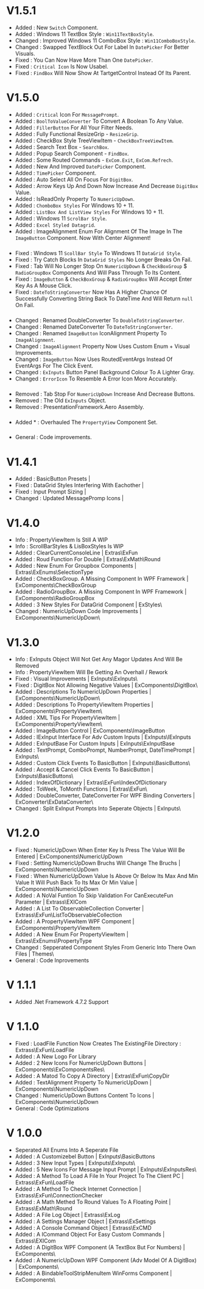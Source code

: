 # V1.5.1
* Added : New `Switch` Component.
* Added : Windows 11 TextBox Style : `Win11TextBoxStyle`.
* Changed : Improved Windows 11 ComboBox Style : `Win11ComboBoxStyle`.
* Changed : Swapped TextBlock Out For Label In `DatePicker` For Better Visuals.
* Fixed : You Can Now Have More Than One `DatePicker`.
* Fixed : `Critical Icon` Is Now Usabel.
* Fixed : `FindBox` Will Now Show At TartgetControl Instead Of Its Parent.

# V1.5.0
* Added : `Critical` Icon For `MessagePrompt`.
* Added : `BoolToValueConverter` To Convert A Boolean To Any Value.
* Added : `FillerButton` For All Your Filter Needs.
* Added : Fully Functional ResizeGrip - `ResizeGrip`.
* Added : CheckBox Style TreeViewItem - `CheckBoxTreeViewItem`.
* Added : Search Text Box - `SearchBox`.
* Added : Popup Search Component - `FindBox`.
* Added : Some Routed Commands - `ExCom.Exit`, `ExCom.Refrech`.
* Added : New And Improved `DatePicker` Component.
* Added : `TimePicker` Component.
* Added : Auto Select All On Focus For `DigitBox`.
* Added : Arrow Keys Up And Down Now Increase And Decrease `DigitBox` Value.
* Added : IsReadOnly Property To `NumericUpDown`.
* Added : `ChomboBox Styles` For Windows 10 + 11.
* Added : `ListBox And ListView Styles` For Windows 10 + 11.
* Added : Windows 11 `ScrolBar Style`.
* Added : `Excel Styled Datagrid`.
* Added : ImageAlignment Enum For Alignment Of The Image In The `ImageButton` Component. Now With Center Alignment!
###
* Fixed : Windows 11 `ScollBar Style` To Windows 11 `DataGrid Style`.
* Fixed : Try Catch Blocks In `DataGrid Styles` No Longer Breaks On Fail.
* Fixed : Tab Will No Longer Stop On `NumericUpDown` & `CheckBoxGroup` $ `RadioGroupBox` Components And Will Pass Through To Its Content.
* Fixed : `ImageButton` & `CheckBoxGroup` & `RadioGroupBox` Will Accept Enter Key As A Mouse Click.
* Fixed : `DateToStringConverter` Now Has A Higher Chance Of Successfully Converting String Back To DateTime And Will Return `null` On Fail.
###
* Changed : Renamed DoubleConverter To `DoubleToStringConverter`.
* Changed : Renamed DateConverter To `DateToStringConverter`.
* Changed : Renamed `ImageButton` IconAlignment Property To `ImageAlignment`.
* Changed : `ImageAlignment` Property Now Uses Custom Enum + Visual Improvements.
* Changed : `ImageButton` Now Uses RoutedEventArgs Instead Of EventArgs For The Click Event.
* Changed : `ExInputs` Button Panel Background Colour To A Lighter Gray.
* Changed : `ErrorIcon` To Resemble A Error Icon More Accurately.
###
* Removed : Tab Stop For `NumericUpDown` Increase And Decrease Buttons.
* Removed : The Old `ExInputs` Object.
* Removed : PresentationFramework.Aero Assembly.
###
* Added \* : Overhauled The `PropertyView` Component Set.
###
* General : Code improvements.

# V1.4.1
* Added : BasicButton Presets |
* Fixed : DataGrid Styles Interfering With Eachother |
* Fixed : Input Prompt Sizing |
* Changed : Updated MessagePromp Icons |

# V1.4.0
* Info : PropertyViewItem Is Still A WIP
* Info : ScrollBarStyles & LisBoxStyles Is WIP
* Added : ClearCurrentConsoleLine | Extras\ExFun
* Added : Roud Function For Double | Extras\ExMath\Round
* Added : New Enum For Groupbox Components | Extras\ExEnums\SelectionType
* Added : CheckBoxGroup. A Missing Component In WPF Framework | ExComponents\CheckBoxGroup
* Added : RadioGroupBox. A Missing Component In WPF Framework | ExComponents\RadioGroupBox
* Added : 3 New Styles For DataGrid Component | ExStyles\
* Changed : NumericUpDown Code Improvements | ExComponents\NumericUpDown\

# V1.3.0
* Info : ExInputs Object Will Not Get Any Magor Updates And Will Be Removed
* Info : PropertyViewItem Will Be Getting An Overhall / Rework
* Fixed : Visual Improvements | ExInputs\ExInputs\
* Fixed : DigitBox Not Allowing Negative Values | ExComponents\DigitBox\
* Added : Descriptions To NumericUpDown Properties | ExComponents\NumericUpDown\
* Added : Descriptions To PropertyViewItem Properties | ExComponents\PropertyViewItem\
* Added : XML Tips For PropertyViewItem | ExComponents\PropertyViewItem\
* Added : ImageButton Control | ExComponents\ImageButton
* Added : IExInput Interface For Adv Custom Inputs | ExInputs\IExInputs
* Added : ExInputBase For Custom Inputs | ExInputs\ExInputBase
* Added : TextPrompt, ComboPrompt, NumberPrompt, DateTimePrompt | ExInputs\
* Added : Custom Click Events To BasicButton | ExInputs\BasicButtons\
* Added : Accept & Cancel Click Events To BasicButton | ExInputs\BasicButtons\
* Added : IndexOfDictionary | Extras\ExFun\IndexOfDictionary
* Added : ToWeek, ToMonth Functions | Extras\ExFun\
* Added : DoubleConverter, DateConverter For WPF Binding Converters | ExConverter\ExDataConverter\
* Changed : Split ExInput Prompts Into Seperate Objects | ExInputs\

# V1.2.0
* Fixed : NumericUpDown When Enter Key Is Press The Value Will Be Entered | ExComponents\NumericUpDown
* Fixed : Setting NumericUpDown Bruchs Will Change The Bruchs | ExComponents\NumericUpDown
* Fixed : When NumericUpDown Value Is Above Or Below Its Max And Min Value It Will Push Back To Its Max Or Min Value | ExComponents\NumericUpDown
* Added : A NoVal Funtion To Skip Validation For CanExecuteFun Parameter | Extrass\EXICom
* Added : A List To ObservableCollection Converter | Extrass\ExFun\ListToObservableCollection
* Added : A PropertyViewItem WPF Component | ExComponents\PropertyViewItem
* Added : A New Enum For PropertyViewItem | Extras\ExEnums\PropertyType
* Changed : Sepperated Component Styles From Generic Into There Own Files | Themes\
* General : Code Inprovements

# V 1.1.1
* Added .Net Framework 4.7.2 Support

# V 1.1.0
* Fixed : LoadFile Function Now Creates The ExistingFile Directory : Extrass\ExFun\LoadFile
* Added : A New Logo For Library
* Added : 2 New Icons For NumericUpDown Buttons | ExComponents\ExComponentsRes\
* Added : A Matod To Copy A Directory | Extras\ExFun\CopyDir
* Added : TextAlignment Property To NumericUpDown | ExComponents\NumericUpDown
* Changed : NumericUpDown Buttons Content To Icons | ExComponents\NumericUpDown
* General : Code Optimizations

# V 1.0.0
* Seperated All Enums Into A Seperate File
* Added : A Customizebel Button | ExInputs\BasicButtons
* Added : 3 New Input Types | ExInputs\ExInputs\
* Added : 5 New Icons For Message Input Prompt | ExInputs\ExInputsRes\
* Added : A Method To Load A File In Your Project To The Client PC | Extrass\ExFun\LoadFile
* Added : A Method To Check Internet Connection | Extrass\ExFun\ConnectionChecker
* Added : A Math Methed To Round Values To A Floating Point | Extrass\ExMath\Round
* Added : A File Log Object | Extrass\ExLog
* Added : A Settings Manager Object | Extrass\ExSettings
* Added : A Console Command Object | Extrass\ExCMD
* Added : A ICommand Object For Easy Custom Commands | Extrass\EXICom
* Added : A DigitBox WPF Component (A TextBox But For Numbers) | ExComponents\
* Added : A NumericUpDown  WPF Component (Adv Model Of A DigitBox) | ExComponents\
* Added : A BindableToolStripMenuItem WinForms Component | ExComponents\
